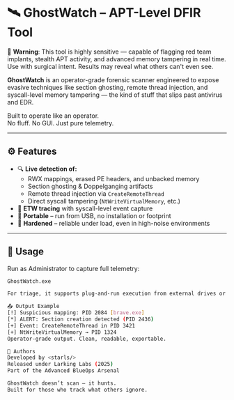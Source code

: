 # 🛰️ GhostWatch – APT-Level DFIR Tool

🚨 **Warning**: This tool is highly sensitive — capable of flagging red team implants, stealth APT activity, and advanced memory tampering in real time. Use with surgical intent. Results may reveal what others can't even see.

**GhostWatch** is an operator-grade forensic scanner engineered to expose evasive techniques like section ghosting, remote thread injection, and syscall-level memory tampering — the kind of stuff that slips past antivirus and EDR.

Built to operate like an operator.  
No fluff. No GUI. Just pure telemetry.

---

## ⚙️ Features

- 🔍 **Live detection of:**
  - RWX mappings, erased PE headers, and unbacked memory
  - Section ghosting & Doppelganging artifacts
  - Remote thread injection via `CreateRemoteThread`
  - Direct syscall tampering (`NtWriteVirtualMemory`, etc.)
- 📡 **ETW tracing** with syscall-level event capture
- 🧳 **Portable** – run from USB, no installation or footprint
- 🦾 **Hardened** – reliable under load, even in high-noise environments

---

## 🧪 Usage

Run as Administrator to capture full telemetry:

```bash
GhostWatch.exe

For triage, it supports plug-and-run execution from external drives or live forensic OS environments.

📤 Output Example
[!] Suspicious mapping: PID 2084 [brave.exe]
[*] ALERT: Section creation detected (PID 2436)
[+] Event: CreateRemoteThread in PID 3421
[+] NtWriteVirtualMemory → PID 1324
Operator-grade output. Clean, readable, exportable.

🔬 Authors
Developed by <starls/>
Released under Larking Labs (2025)
Part of the Advanced BlueOps Arsenal

GhostWatch doesn’t scan — it hunts.
Built for those who track what others ignore.
